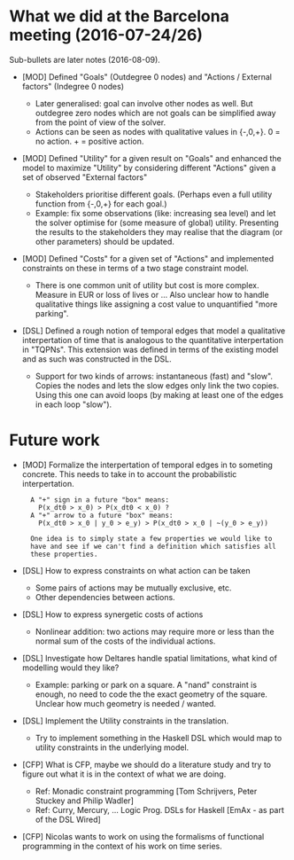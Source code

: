 # What we did at the Barcelona meeting (2016-07-24/26)

Sub-bullets are later notes (2016-08-09).

* [MOD] Defined "Goals" (Outdegree 0 nodes) and "Actions / External
  factors" (Indegree 0 nodes)
    * Later generalised: goal can involve other nodes as well. But
      outdegree zero nodes which are not goals can be simplified away
      from the point of view of the solver.
    * Actions can be seen as nodes with qualitative values in {-,0,+}.
      0 = no action. + = positive action.

* [MOD] Defined "Utility" for a given result on "Goals" and enhanced
        the model to maximize "Utility" by considering different
        "Actions" given a set of observed "External factors"
    * Stakeholders prioritise different goals. (Perhaps even a full
      utility function from {-,0,+} for each goal.)
    * Example: fix some observations (like: increasing sea level) and
      let the solver optimise for (some measure of global)
      utility. Presenting the results to the stakeholders they may
      realise that the diagram (or other parameters) should be
      updated.

* [MOD] Defined "Costs" for a given set of "Actions" and implemented
        constraints on these in terms of a two stage constraint model.
    * There is one common unit of utility but cost is more complex.
      Measure in EUR or loss of lives or ... Also unclear how to
      handle qualitative things like assigning a cost value to
      unquantified "more parking".

* [DSL] Defined a rough notion of temporal edges that model a
        qualitative interpertation of time that is analogous to the
        quantitative interpertation in "TQPNs". This extension was
        defined in terms of the existing model and as such was
        constructed in the DSL.
    * Support for two kinds of arrows: instantaneous (fast) and
      "slow". Copies the nodes and lets the slow edges only link the
      two copies. Using this one can avoid loops (by making at least
      one of the edges in each loop "slow").

# Future work

* [MOD] Formalize the interpertation of temporal edges in to someting
        concrete.  This needs to take in to account the probabilistic
        interpertation.

        A "+" sign in a future "box" means:
          P(x_dt0 > x_0) > P(x_dt0 < x_0) ?
        A "+" arrow to a future "box" means:
          P(x_dt0 > x_0 | y_0 > e_y) > P(x_dt0 > x_0 | ~(y_0 > e_y))

        One idea is to simply state a few properties we would like to
        have and see if we can't find a definition which satisfies all
        these properties.

* [DSL] How to express constraints on what action can be taken
    * Some pairs of actions may be mutually exclusive, etc.
    * Other dependencies between actions.

* [DSL] How to express synergetic costs of actions
    * Nonlinear addition: two actions may require more or less than
      the normal sum of the costs of the individual actions.

* [DSL] Investigate how Deltares handle spatial limitations,
        what kind of modelling would they like?
    * Example: parking or park on a square. A "nand" constraint is
      enough, no need to code the the exact geometry of the square.
      Unclear how much geometry is needed / wanted.

* [DSL] Implement the Utility constraints in the translation.
    * Try to implement something in the Haskell DSL which would map to
      utility constraints in the underlying model.

* [CFP] What is CFP, maybe we should do a literature study
        and try to figure out what it is in the context
        of what we are doing.
    * Ref: Monadic constraint programming
      [Tom Schrijvers, Peter Stuckey and Philip Wadler]
    * Ref: Curry, Mercury, ... Logic Prog. DSLs for Haskell
      [EmAx - as part of the DSL Wired]

* [CFP] Nicolas wants to work on using the formalisms of functional
        programming in the context of his work on time series.

